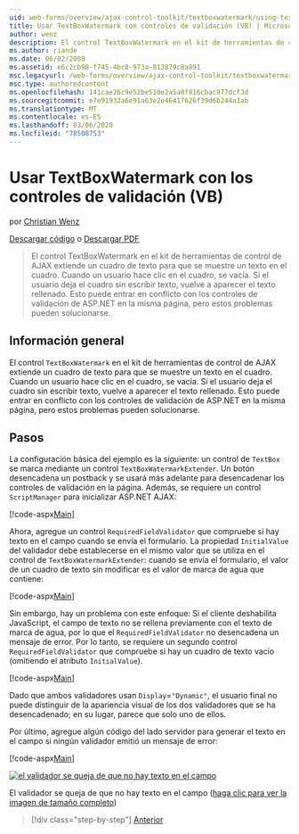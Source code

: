 ```yaml
---
uid: web-forms/overview/ajax-control-toolkit/textboxwatermark/using-textboxwatermark-with-validation-controls-vb
title: Usar TextBoxWatermark con controles de validación (VB) | Microsoft Docs
author: wenz
description: El control TextBoxWatermark en el kit de herramientas de control de AJAX extiende un cuadro de texto para que se muestre un texto en el cuadro. Cuando un usuario hace clic en el cuadro,...
ms.author: riande
ms.date: 06/02/2008
ms.assetid: e6c2cb98-f745-4bc8-973a-813879c8a891
msc.legacyurl: /web-forms/overview/ajax-control-toolkit/textboxwatermark/using-textboxwatermark-with-validation-controls-vb
msc.type: authoredcontent
ms.openlocfilehash: 141cae26c9e52be510e2a5a8f816cbac977dcf3d
ms.sourcegitcommit: e7e91932a6e91a63e2e46417626f39d6b244a3ab
ms.translationtype: MT
ms.contentlocale: es-ES
ms.lasthandoff: 03/06/2020
ms.locfileid: "78508753"
---
```

# <a name="using-textboxwatermark-with-validation-controls-vb"></a>Usar TextBoxWatermark con los controles de validación (VB)

por [Christian Wenz](https://github.com/wenz)

[Descargar código](https://download.microsoft.com/download/9/3/f/93f8daea-bebd-4821-833b-95205389c7d0/TextBoxWatermark2.vb.zip) o [Descargar PDF](https://download.microsoft.com/download/b/6/a/b6ae89ee-df69-4c87-9bfb-ad1eb2b23373/textboxwatermark2VB.pdf)

> El control TextBoxWatermark en el kit de herramientas de control de AJAX extiende un cuadro de texto para que se muestre un texto en el cuadro. Cuando un usuario hace clic en el cuadro, se vacía. Si el usuario deja el cuadro sin escribir texto, vuelve a aparecer el texto rellenado. Esto puede entrar en conflicto con los controles de validación de ASP.NET en la misma página, pero estos problemas pueden solucionarse.

## <a name="overview"></a>Información general

El control `TextBoxWatermark` en el kit de herramientas de control de AJAX extiende un cuadro de texto para que se muestre un texto en el cuadro. Cuando un usuario hace clic en el cuadro, se vacía. Si el usuario deja el cuadro sin escribir texto, vuelve a aparecer el texto rellenado. Esto puede entrar en conflicto con los controles de validación de ASP.NET en la misma página, pero estos problemas pueden solucionarse.

## <a name="steps"></a>Pasos

La configuración básica del ejemplo es la siguiente: un control de `TextBox` se marca mediante un control `TextBoxWatermarkExtender`. Un botón desencadena un postback y se usará más adelante para desencadenar los controles de validación en la página. Además, se requiere un control `ScriptManager` para inicializar ASP.NET AJAX:

[!code-aspx[Main](using-textboxwatermark-with-validation-controls-vb/samples/sample1.aspx)]

Ahora, agregue un control `RequiredFieldValidator` que compruebe si hay texto en el campo cuando se envía el formulario. La propiedad `InitialValue` del validador debe establecerse en el mismo valor que se utiliza en el control de `TextBoxWatermarkExtender`: cuando se envía el formulario, el valor de un cuadro de texto sin modificar es el valor de marca de agua que contiene:

[!code-aspx[Main](using-textboxwatermark-with-validation-controls-vb/samples/sample2.aspx)]

Sin embargo, hay un problema con este enfoque: Si el cliente deshabilita JavaScript, el campo de texto no se rellena previamente con el texto de marca de agua, por lo que el `RequiredFieldValidator` no desencadena un mensaje de error. Por lo tanto, se requiere un segundo control `RequiredFieldValidator` que compruebe si hay un cuadro de texto vacío (omitiendo el atributo `InitialValue`).

[!code-aspx[Main](using-textboxwatermark-with-validation-controls-vb/samples/sample3.aspx)]

Dado que ambos validadores usan `Display`=`"Dynamic"`, el usuario final no puede distinguir de la apariencia visual de los dos validadores que se ha desencadenado; en su lugar, parece que solo uno de ellos.

Por último, agregue algún código del lado servidor para generar el texto en el campo si ningún validador emitió un mensaje de error:

[!code-aspx[Main](using-textboxwatermark-with-validation-controls-vb/samples/sample4.aspx)]

[![el validador se queja de que no hay texto en el campo](using-textboxwatermark-with-validation-controls-vb/_static/image2.png)](using-textboxwatermark-with-validation-controls-vb/_static/image1.png)

El validador se queja de que no hay texto en el campo ([haga clic para ver la imagen de tamaño completo](using-textboxwatermark-with-validation-controls-vb/_static/image3.png))

> [!div class="step-by-step"]
> [Anterior](using-textboxwatermark-in-a-formview-vb.md)
